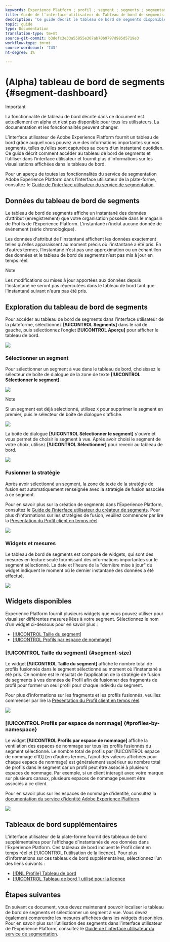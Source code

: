 ```yaml
---
keywords: Experience Platform ; profil ; segment ; segments ; segmentation ; interface utilisateur ; interface utilisateur ; personnalisation ; tableau de bord de segment ; tableau de bord
title: Guide de l’interface utilisateur du Tableau de bord de segments
description: 'Ce guide décrit le tableau de bord de segments disponible dans l’interface utilisateur de Adobe Experience Platform. '
topic: guide
type: Documentation
translation-type: tm+mt
source-git-commit: b3defc3e33a55855e307ab70b9797d985d5719e3
workflow-type: tm+mt
source-wordcount: '743'
ht-degree: 1%

---
```



# (Alpha) tableau de bord de segments {#segment-dashboard}

>[!IMPORTANT]
>
>La fonctionnalité de tableau de bord décrite dans ce document est actuellement en alpha et n’est pas disponible pour tous les utilisateurs. La documentation et les fonctionnalités peuvent changer.

L’interface utilisateur de Adobe Experience Platform fournit un tableau de bord grâce auquel vous pouvez vue des informations importantes sur vos segments, telles qu’elles sont capturées au cours d’un instantané quotidien. Ce guide décrit comment accéder au tableau de bord de segments et l’utiliser dans l’interface utilisateur et fournit plus d’informations sur les visualisations affichées dans le tableau de bord.

Pour un aperçu de toutes les fonctionnalités du service de segmentation Adobe Experience Platform dans l’interface utilisateur de la plate-forme, consultez le [Guide de l’interface utilisateur du service de segmentation](overview.md).

## Données du tableau de bord de segments

Le tableau de bord de segments affiche un instantané des données d’attribut (enregistrement) que votre organisation possède dans le magasin de Profils de l’Experience Platform. L&#39;instantané n&#39;inclut aucune donnée de événement (série chronologique).

Les données d&#39;attribut de l&#39;instantané affichent les données exactement telles qu&#39;elles apparaissent au moment précis où l&#39;instantané a été pris. En d’autres termes, l’instantané n’est pas une approximation ou un échantillon des données et le tableau de bord de segments n’est pas mis à jour en temps réel.

>[!NOTE]
>
>Les modifications ou mises à jour apportées aux données depuis l&#39;instantané ne seront pas répercutées dans le tableau de bord tant que l&#39;instantané suivant n&#39;aura pas été pris.

## Exploration du tableau de bord de segments

Pour accéder au tableau de bord de segments dans l’interface utilisateur de la plateforme, sélectionnez **[!UICONTROL Segments]** dans le rail de gauche, puis sélectionnez l’onglet **[!UICONTROL Aperçu]** pour afficher le tableau de bord.

![](../images/ui/segment-dashboard/dashboard-overview.png)

### Sélectionner un segment

Pour sélectionner un segment à vue dans le tableau de bord, choisissez le sélecteur de boîte de dialogue de la zone de texte **[!UICONTROL Sélectionner le segment]**.

![](../images/ui/segment-dashboard/select-segment.png)

>[!NOTE]
>
>Si un segment est déjà sélectionné, utilisez `X` pour supprimer le segment en premier, puis le sélecteur de boîte de dialogue s&#39;affiche.
>
>![](../images/ui/segment-dashboard/remove-segment.png)

La boîte de dialogue **[!UICONTROL Sélectionner le segment]** s&#39;ouvre et vous permet de choisir le segment à vue. Après avoir choisi le segment de votre choix, utilisez **[!UICONTROL Sélectionner]** pour revenir au tableau de bord.

![](../images/ui/segment-dashboard/select-segment-dialog.png)

### Fusionner la stratégie

Après avoir sélectionné un segment, la zone de texte de la stratégie de fusion est automatiquement renseignée avec la stratégie de fusion associée à ce segment.

Pour en savoir plus sur la création de segments dans l’Experience Platform, consultez le [Guide de l’interface utilisateur du créateur de segments](segment-builder.md). Pour plus d&#39;informations sur les stratégies de fusion, veuillez commencer par lire la [Présentation du Profil client en temps réel](../../profile/home.md).

![](../images/ui/segment-dashboard/merge-policy.png)

### Widgets et mesures

Le tableau de bord de segments est composé de widgets, qui sont des mesures en lecture seule fournissant des informations importantes sur le segment sélectionné. La date et l’heure de la &quot;dernière mise à jour&quot; du widget indiquent le moment où le dernier instantané des données a été effectué.

![](../images/ui/segment-dashboard/widget-timestamp.png)

## Widgets disponibles

Experience Platform fournit plusieurs widgets que vous pouvez utiliser pour visualiser différentes mesures liées à votre segment. Sélectionnez le nom d’un widget ci-dessous pour en savoir plus :

* [[!UICONTROL Taille du segment]](#segment-size)
* [[!UICONTROL Profils par espace de nommage]](#profiles-by-namespace)

### [!UICONTROL Taille du segment] {#segment-size}

Le widget **[!UICONTROL Taille du segment]** affiche le nombre total de profils fusionnés dans le segment sélectionné au moment où l&#39;instantané a été pris. Ce nombre est le résultat de l’application de la stratégie de fusion de segments à vos données de Profil afin de fusionner des fragments de profil pour former un seul profil pour chaque individu du segment.

Pour plus d’informations sur les fragments et les profils fusionnés, veuillez commencer par lire la [Présentation du Profil client en temps réel](../home.md).

![](../images/ui/segment-dashboard/segment-size.png)

### [!UICONTROL Profils par espace de nommage] {#profiles-by-namespace}

Le widget **[!UICONTROL Profils par espace de nommage]** affiche la ventilation des espaces de nommage sur tous les profils fusionnés du segment sélectionné. Le nombre total de profils par [!UICONTROL espace de nommage d’ID] (en d’autres termes, l’ajout des valeurs affichées pour chaque espace de nommage) est généralement supérieur au nombre total de profils dans le segment car un profil peut être associé à plusieurs espaces de nommage. Par exemple, si un client interagit avec votre marque sur plusieurs canaux, plusieurs espaces de nommage peuvent être associés à ce client.

Pour en savoir plus sur les espaces de nommage d&#39;identité, consultez la [documentation du service d&#39;identité Adobe Experience Platform](../../identity-service/home.md).

![](../images/ui/segment-dashboard/profiles-by-namespace.png)

## Tableaux de bord supplémentaires

L’interface utilisateur de la plate-forme fournit des tableaux de bord supplémentaires pour l’affichage d’instantanés de vos données dans l’Experience Platform. Ces tableaux de bord incluent le Profil client en temps réel et [!UICONTROL l’utilisation de la licence]. Pour plus d’informations sur ces tableaux de bord supplémentaires, sélectionnez l’un des liens suivants :

* [[!DNL Profile] Tableau de bord](../../profile/ui/profile-dashboard.md)
* [[!UICONTROL Tableau de bord ] utilisé pour la licence](../../landing/license-usage-dashboard.md)

## Étapes suivantes

En suivant ce document, vous devez maintenant pouvoir localiser le tableau de bord de segments et sélectionner un segment à vue. Vous devez également comprendre les mesures affichées dans les widgets disponibles. Pour en savoir plus sur l’utilisation des segments dans l’interface utilisateur de l’Experience Platform, consultez le [Guide de l’interface utilisateur du service de segmentation](overview.md).